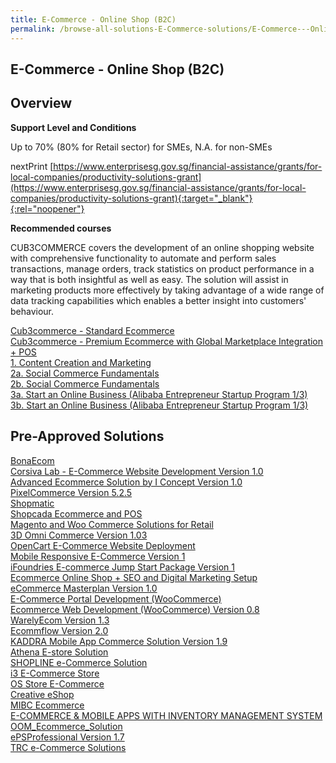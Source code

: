 ```yaml
---
title: E-Commerce - Online Shop (B2C)
permalink: /browse-all-solutions-E-Commerce-solutions/E-Commerce---Online-Shop--B2C-
---
```


## E-Commerce - Online Shop (B2C)
## Overview

**Support Level and Conditions**

Up to 70% (80% for Retail sector)  for SMEs, N.A. for non-SMEs

nextPrint
[https://www.enterprisesg.gov.sg/financial-assistance/grants/for-local-companies/productivity-solutions-grant](https://www.enterprisesg.gov.sg/financial-assistance/grants/for-local-companies/productivity-solutions-grant){:target="_blank"}{:rel="noopener"}

**Recommended courses**

CUB3COMMERCE covers the development of an online shopping website with comprehensive functionality to automate and perform sales transactions, manage orders, track statistics on product performance in a way that is both insightful as well as easy. The solution will assist in marketing products more effectively by taking advantage of a wide range of data tracking capabilities which enables a better insight into customers' behaviour.

<a href='https://www.gobusiness.gov.sg/images/psg/Desensitised_DUCB3_Annex_3_Part_1.pdf'  target='_blank' rel='noopener'>Cub3commerce - Standard Ecommerce</a><br>
<a href='https://www.gobusiness.gov.sg/images/psg/Desensitised_DUCB3_Annex_3_Part_2.pdf'  target='_blank' rel='noopener'>Cub3commerce - Premium Ecommerce with Global Marketplace Integration + POS</a><br>
<a href='https://courses.enterprisejobskills.gov.sg/Course_Internet/CourseDetail/Content-Creation-Marketing'  target='_blank' rel='noopener'>1. Content Creation and Marketing</a><br>
<a href='https://courses.enterprisejobskills.gov.sg/Course_Internet/CourseDetail/Social-Commerce-Fundamentals-Synchronous-eLearning'  target='_blank' rel='noopener'>2a. Social Commerce Fundamentals</a><br>
<a href='https://courses.enterprisejobskills.gov.sg/Course_Internet/CourseDetail/Social-Commerce-Fundamentals-Synchronous-eLearning'  target='_blank' rel='noopener'>2b. Social Commerce Fundamentals</a><br>
<a href='https://courses.enterprisejobskills.gov.sg/Course_Internet/CourseDetail/Start-Online-Business-Alibaba-Entrepreneur-Startup-Program-13-2'  target='_blank' rel='noopener'>3a. Start an Online Business (Alibaba Entrepreneur Startup Program 1/3)</a><br>
<a href='https://courses.enterprisejobskills.gov.sg/Course_Internet/CourseDetail/Start-Online-Business-Alibaba-Entrepreneur-Startup-Program-13-2'  target='_blank' rel='noopener'>3b. Start an Online Business (Alibaba Entrepreneur Startup Program 1/3)</a><br>

## Pre-Approved Solutions

<a href='/productivity-solutions-grant/solutionrepo/solution248' target='_blank'>BonaEcom</a><br>
<a href='/productivity-solutions-grant/solutionrepo/solution307' target='_blank'>Corsiva Lab - E-Commerce Website Development Version 1.0 </a><br>
<a href='/productivity-solutions-grant/solutionrepo/solution467' target='_blank'>Advanced Ecommerce Solution by I Concept Version 1.0 </a><br>
<a href='/productivity-solutions-grant/solutionrepo/solution709' target='_blank'>PixelCommerce Version 5.2.5</a><br>
<a href='/productivity-solutions-grant/solutionrepo/solution783' target='_blank'>Shopmatic</a><br>
<a href='/productivity-solutions-grant/solutionrepo/solution931' target='_blank'>Shopcada Ecommerce and POS</a><br>
<a href='/productivity-solutions-grant/solutionrepo/solution1243' target='_blank'>Magento and Woo Commerce Solutions for Retail</a><br>
<a href='/productivity-solutions-grant/solutionrepo/solution1390' target='_blank'>3D Omni Commerce Version 1.03</a><br>
<a href='/productivity-solutions-grant/solutionrepo/solution1446' target='_blank'>OpenCart E-Commerce Website Deployment</a><br>
<a href='/productivity-solutions-grant/solutionrepo/solution1526' target='_blank'>Mobile Responsive E-Commerce Version 1</a><br>
<a href='/productivity-solutions-grant/solutionrepo/solution1671' target='_blank'>iFoundries E-commerce Jump Start Package Version 1</a><br>
<a href='/productivity-solutions-grant/solutionrepo/solution1815' target='_blank'>Ecommerce Online Shop + SEO and Digital Marketing Setup</a><br>
<a href='/productivity-solutions-grant/solutionrepo/solution2089' target='_blank'>eCommerce Masterplan Version 1.0</a><br>
<a href='/productivity-solutions-grant/solutionrepo/solution2102' target='_blank'>E-Commerce Portal Development (WooCommerce)</a><br>
<a href='/productivity-solutions-grant/solutionrepo/solution2110' target='_blank'>Ecommerce Web Development (WooCommerce) Version 0.8</a><br>
<a href='/productivity-solutions-grant/solutionrepo/solution2196' target='_blank'>WarelyEcom Version 1.3</a><br>
<a href='/productivity-solutions-grant/solutionrepo/solution2262' target='_blank'>Ecommflow Version 2.0</a><br>
<a href='/productivity-solutions-grant/solutionrepo/solution2268' target='_blank'>KADDRA Mobile App Commerce Solution Version 1.9</a><br>
<a href='/productivity-solutions-grant/solutionrepo/solution2302' target='_blank'>Athena E-store Solution</a><br>
<a href='/productivity-solutions-grant/solutionrepo/solution2324' target='_blank'>SHOPLINE e-Commerce Solution</a><br>
<a href='/productivity-solutions-grant/solutionrepo/solution2356' target='_blank'>i3 E-Commerce Store</a><br>
<a href='/productivity-solutions-grant/solutionrepo/solution2415' target='_blank'>OS Store E-Commerce</a><br>
<a href='/productivity-solutions-grant/solutionrepo/solution2502' target='_blank'>Creative eShop</a><br>
<a href='/productivity-solutions-grant/solutionrepo/solution2544' target='_blank'>MIBC Ecommerce</a><br>
<a href='/productivity-solutions-grant/solutionrepo/solution2551' target='_blank'>E-COMMERCE & MOBILE APPS WITH INVENTORY MANAGEMENT SYSTEM</a><br>
<a href='/productivity-solutions-grant/solutionrepo/solution2727' target='_blank'>OOM_Ecommerce_Solution</a><br>
<a href='/productivity-solutions-grant/solutionrepo/solution2752' target='_blank'>ePSProfessional Version 1.7</a><br>
<a href='/productivity-solutions-grant/solutionrepo/solution2859' target='_blank'>TRC e-Commerce Solutions</a><br>
